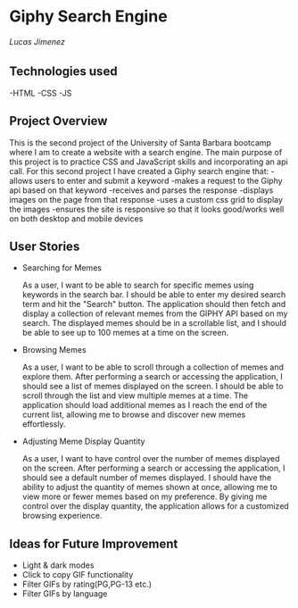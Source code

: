 # Giphy Search Engine

###### Lucas Jimenez

## Technologies used
-HTML
-CSS
-JS

## Project Overview
This is the second project of the University of Santa Barbara bootcamp where I am to create a website with a search engine. The main purpose of this project is to practice CSS and JavaScript skills and incorporating an api call. For this second project I have created a Giphy search engine that:
-allows users to enter and submit a keyword
-makes a request to the Giphy api based on that keyword
-receives and parses the response
-displays images on the page from that response
-uses a custom css grid to display the images
-ensures the site is responsive so that it looks good/works well on both desktop and mobile devices

## User Stories
- Searching for Memes

  As a user, I want to be able to search for specific memes using keywords in the search bar. I should be able to enter my desired search term and hit the "Search" button. The application should then fetch and display a collection of relevant memes from the GIPHY API based on my search. The displayed memes should be in a scrollable list, and I should be able to see up to 100 memes at a time on the screen.

- Browsing Memes

  
  As a user, I want to be able to scroll through a collection of memes and explore them. After performing a search or accessing the application, I should see a list of memes displayed on the screen. I should be able to scroll through the list and view multiple memes at a time. The application should load additional memes as I reach the end of the current list, allowing me to browse and discover new memes effortlessly.

- Adjusting Meme Display Quantity
  
  As a user, I want to have control over the number of memes displayed on the screen. After performing a search or accessing the application, I should see a default number of memes displayed. I should have the ability to adjust the quantity of memes shown at once, allowing me to view more or fewer memes based on my preference. By giving me control over the display quantity, the application allows for a customized browsing experience.

## Ideas for Future Improvement
- Light & dark modes
- Click to copy GIF functionality
- Filter GIFs by rating(PG,PG-13 etc.)
- Filter GIFs by language
